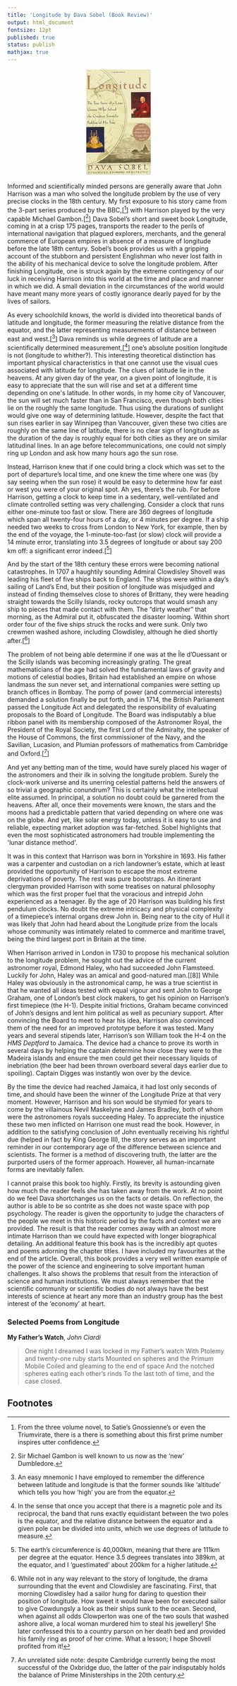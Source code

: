 ```yaml
---
title: 'Longitude by Dava Sobel (Book Review)'
output: html_document
fontsize: 12pt
published: true
status: publish
mathjax: true
---
```


<p align="center">
  <img src="/figures/longitude-1.jpg">
</p>

Informed and scientifically minded persons are generally aware that John Harrison was a man who solved the longitude problem by the use of very precise clocks in the 18th century. My first exposure to his story came from the 3-part series produced by the BBC,[[^1]] with Harrison played by the very capable Michael Gambon.[[^2]] Dava Sobel’s short and sweet book Longitude, coming in at a crisp 175 pages, transports the reader to the perils of international navigation that plagued explorers, merchants, and the general commerce of European empires in absence of a measure of longitude before the late 18th century. Sobel’s book provides us with a gripping account of the stubborn and persistent Englishman who never lost faith in the ability of his mechanical device to solve the longitude problem. After finishing Longitude, one is struck again by the extreme contingency of our luck in receiving Harrison into this world at the time and place and manner in which we did. A small deviation in the circumstances of the world would have meant many more years of costly ignorance dearly payed for by the lives of sailors.

As every schoolchild knows, the world is divided into theoretical bands of latitude and longitude, the former measuring the relative distance from the equator, and the latter representing measurements of distance between east and west.[[^3]] Dava reminds us while degrees of latitude are a scientifically determined measurement,[[^4]] one’s absolute position longitude is not (longitude to whither?). This interesting theoretical distinction has important physical characteristics in that one cannot use the visual cues associated with latitude for longitude. The clues of latitude lie in the heavens. At any given day of the year, on a given point of longitude, it is easy to appreciate that the sun will rise and set at a different time depending on one's latitude. In other words, in my home city of Vancouver, the sun will set much faster than in San Francisco, even though both cities lie on the roughly the same longitude. Thus using the durations of sunlight would give one way of determining latitude. However, despite the fact that sun rises earlier in say Winnipeg than Vancouver, given these two cities are roughly on the same line of latitude, there is no clear sign of longitude as the duration of the day is roughly equal for both cities as they are on similar latitudinal lines. In an age before telecommunications, one could not simply ring up London and ask how many hours ago the sun rose.

Instead, Harrison knew that if one could bring a clock which was set to the port of departure’s local time, and one knew the time where one was (by say seeing when the sun rose) it would be easy to determine how far east or west you were of your original spot. Ah yes, there’s the rub. For before Harrison, getting a clock to keep time in a sedentary, well-ventilated and climate controlled setting was very challenging. Consider a clock that runs either one-minute too fast or slow. There are 360 degrees of longitude which span all twenty-four hours of a day, or 4 minutes per degree. If a ship needed two weeks to cross from London to New York, for example, then by the end of the voyage, the 1-minute-too-fast (or slow) clock will provide a 14 minute error, translating into 3.5 degrees of longitude or about say 200 km off: a significant error indeed.[[^5]]

And by the start of the 18th century these errors were becoming national catastrophes. In 1707 a haughtily sounding Admiral Clowdisley Shovell was leading his fleet of five ships back to England. The ships were within a day’s sailing of Land’s End, but their position of longitude was misjudged and instead of finding themselves close to shores of Brittany, they were heading straight towards the Scilly Islands, rocky outcrops that would smash any ship to pieces that made contact with them. The “dirty weather” that morning, as the Admiral put it, obfuscated the disaster looming. Within short order four of the five ships struck the rocks and were sunk. Only two crewmen washed ashore, including Clowdisley, although he died shortly after.[[^6]]

The problem of not being able determine if one was at the Île d’Ouessant or the Scilly islands was becoming increasingly grating. The great mathematicians of the age had solved the fundamental laws of gravity and motions of celestial bodies, Britain had established an empire on whose landmass the sun never set, and international companies were setting up branch offices in Bombay. The pomp of power (and commercial interests) demanded a solution finally be put forth, and in 1714, the British Parliament passed the Longitude Act and delegated the responsibility of evaluating proposals to the Board of Longitude. The Board was indisputably a blue ribbon panel with its membership composed of the Astronomer Royal, the President of the Royal Society, the first Lord of the Admiralty, the speaker of the House of Commons, the first commissioner of the Navy, and the Savilian, Lucasion, and Plumian professors of mathematics from Cambridge and Oxford.[[^7]]

And yet any betting man of the time, would have surely placed his wager of the astronomers and their ilk in solving the longitude problem. Surely the clock-work universe and its unerring celestial patterns held the answers of so trivial a geographic conundrum? This is certainly what the intellectual elite assumed. In principal, a solution no doubt could be garnered from the heavens. After all, once their movements were known, the stars and the moons had a predictable pattern that varied depending on where one was on the globe. And yet, like solar energy today, unless it is easy to use and reliable, expecting market adoption was far-fetched. Sobel highlights that even the most sophisticated astronomers had trouble implementing the 'lunar distance method'.

It was in this context that Harrison was born in Yorkshire in 1693. His father was a carpenter and custodian on a rich landowner’s estate, which at least provided the opportunity of Harrison to escape the most extreme deprivations of poverty. The rest was pure bootstraps. An itinerant clergyman provided Harrison with some treatises on natural philosophy which was the first proper fuel that the voracious and intrepid John experienced as a teenager. By the age of 20 Harrison was building his first pendulum clocks. No doubt the extreme intricacy and physical complexity of a timepiece’s internal organs drew John in. Being near to the city of Hull it was likely that John had heard about the Longitude prize from the locals whose community was intimately related to commerce and maritime travel, being the third largest port in Britain at the time.

When Harrison arrived in London in 1730 to propose his mechanical solution to the longitude problem, he sought out the advice of the current astronomer royal, Edmond Haley, who had succeeded John Flamsteed. Luckily for John, Haley was an amical and good-natured man.[[8]] While Haley was obviously in the astronomical camp, he was a true scientist in that he wanted all ideas tested with equal vigour and sent John to George Graham, one of London’s best clock makers, to get his opinion on Harrison’s first timepiece (the H-1). Despite initial frictions, Graham became convinced of John’s designs and lent him political as well as pecuniary support. After convincing the Board to meet to hear his idea, Harrison also convinced them of the need for an improved prototype before it was tested. Many years and several stipends later, Harrison’s son William took the H-4 on the *HMS Deptford* to Jamaica. The device had a chance to prove its worth in several days by helping the captain determine how close they were to the Madeira islands and ensure the men could get their necessary liquids of inebriation (the beer had been thrown overboard several days earlier due to spoiling). Captain Digges was instantly won over by the device.

By the time the device had reached Jamaica, it had lost only seconds of time, and should have been the winner of the Longitude Prize at that very moment. However, Harrison and his son would be stymied for years to come by the villainous Nevil Maskelyne and James Bradley, both of whom were the astronomers royals succeeding Haley. To appreciate the injustice these two men inflicted on Harrison one must read the book. However, in addition to the satisfying conclusion of John eventually receiving his rightful due (helped in fact by King George III), the story serves as an important reminder in our contemporary age of the difference between science and scientists. The former is a method of discovering truth, the latter are the purported users of the former approach. However, all human-incarnate forms are inevitably fallen.

I cannot praise this book too highly. Firstly, its brevity is astounding given how much the reader feels she has taken away from the work. At no point do we feel Dava shortchanges us on the facts or details. On reflection, the author is able to be so contrite as she does not waste space with pop psychology. The reader is given the opportunity to judge the characters of the people we meet in this historic period by the facts and context we are provided. The result is that the reader comes away with an almost more intimate Harrison than we could have expected with longer biographical detailing. An additional feature this book has is the incredibly apt quotes and poems adorning the chapter titles. I have included my favourites at the end of the article. Overall, this book provides a very well written example of the power of the science and engineering to solve important human challenges. It also shows the problems that result from the interaction of science and human institutions. We must always remember that the scientific community or scientific bodies do not always have the best interests of science at heart any more than an industry group has the best interest of the ‘economy’ at heart.

### Selected Poems from Longitude

**My Father’s Watch**, *John Ciardi*

> One night I dreamed I was locked in my Father’s watch 
> With Ptolemy and twenty-one ruby starts 
> Mounted on spheres and the Primum Mobile 
> Coiled and gleaming to the end of space 
> And the notched spheres eating each other’s rinds 
> To the last toth of time, and the case closed.



## Footnotes

[^1]: From the three volume novel, to Satie’s Gnossienne’s or even the Triumvirate, there is a there is something about this first prime number inspires utter confidence.

[^2]: Sir Michael Gambon is well known to us now as the ‘new’ Dumbledore. 

[^3]: An easy mnemonic I have employed to remember the difference between latitude and longitude is that the former sounds like ‘altitude’ which tells you how ‘high’ you are from the equator.

[^4]: In the sense that once you accept that there is a magnetic pole and its reciprocal, the band that runs exactly equidistant between the two poles is the equator, and the relative distance between the equator and a given pole can be divided into units, which we use degrees of latitude to measure. 

[^5]: The earth’s circumference is 40,000km, meaning that there are 111km per degree at the equator. Hence 3.5 degrees translates into 389km, at the equator, and I ‘guestimated’ about 200km for a higher latitude. 

[^6]: While not in any way relevant to the story of longitude, the drama surrounding that the event and Clowdisley are fascinating. First, that morning Clowdisley had a sailor hung for daring to question their position of longitude. How sweet it would have been for executed sailor to give Cowdungsly a look as their ships sunk to the ocean. Second, when against all odds Clowperton was one of the two souls that washed ashore alive, a local woman murdered him to steal his jewellery! She later confessed this to a country parson on her death bed and provided his family ring as proof of her crime. What a lesson; I hope Shovell profited from it! 

[^7]: An unrelated side note: despite Cambridge currently being the most successful of the Oxbridge duo, the latter of the pair indisputably holds the balance of Prime Ministerships in the 20th century. 

[^8]: This was also the same Haley who discovered the eponymous comet and helped support Isaac Netwon.



